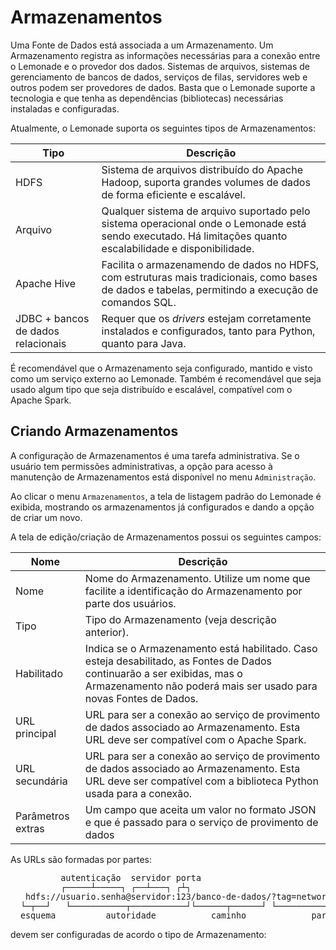# Armazenamentos

Uma Fonte de Dados está associada a um Armazenamento. Um Armazenamento registra
as informações necessárias para a conexão entre o Lemonade e o provedor dos dados.
Sistemas de arquivos, sistemas de gerenciamento de bancos de dados, serviços de 
filas, servidores web e outros podem ser provedores de dados. Basta que o Lemonade
suporte a tecnologia e que tenha as dependências (bibliotecas) necessárias
instaladas e configuradas. 

Atualmente, o Lemonade suporta os seguintes tipos de Armazenamentos:

| Tipo | Descrição |
|------|-----------|
| HDFS | Sistema de arquivos distribuído do Apache Hadoop, suporta grandes volumes de dados de forma eficiente e escalável. 
| Arquivo | Qualquer sistema de arquivo suportado pelo sistema operacional onde o Lemonade está sendo executado. Há limitações quanto escalabilidade e disponibilidade. |
| Apache Hive | Facilita o armazenamendo de dados no HDFS, com estruturas mais tradicionais, como bases de dados e tabelas, permitindo a execução de comandos SQL.|
| JDBC + bancos de dados relacionais| Requer que os _drivers_ estejam corretamente instalados e configurados, tanto para Python, quanto para Java. |

<!--
| Bancos de dados NoSQL | Cassandra, MongoDB, Redis. Requer conectores.|
| Apache Kafka | |
| Amazon S3 | |
-->

É recomendável que o Armazenamento seja configurado, mantido e visto como um serviço
externo ao Lemonade. Também é recomendável que seja usado algum tipo que seja 
distribuído e escalável, compatível com o Apache Spark.

## Criando Armazenamentos
A configuração de Armazenamentos é uma tarefa administrativa. Se o usuário tem
permissões administrativas, a opção para acesso à manutenção de Armazenamentos
está disponível no menu `Administração`.

Ao clicar o menu `Armazenamentos`, a tela de listagem padrão do Lemonade é exibida,
mostrando os armazenamentos já configurados e dando a opção de criar um novo. 

A tela de edição/criação de Armazenamentos possui os seguintes campos:

| Nome | Descrição |
|------|-----------|
| Nome      | Nome do Armazenamento. Utilize um nome que facilite a identificação do Armazenamento por parte dos usuários. |
| Tipo      | Tipo do Armazenamento (veja descrição anterior). |
| Habilitado | Indica se o Armazenamento está habilitado. Caso esteja desabilitado, as Fontes de Dados continuarão a ser exibidas, mas o Armazenamento não poderá mais ser usado para novas Fontes de Dados. |
| URL principal | URL para ser a conexão ao serviço de provimento de dados associado ao Armazenamento. Esta URL deve ser compatível com o Apache Spark. | 
| URL secundária | URL para ser a conexão ao serviço de provimento de dados associado ao Armazenamento. Esta URL deve ser compatível com a biblioteca Python usada para a conexão. | 
| Parâmetros extras | Um campo que aceita um valor no formato JSON e que é passado para o serviço de provimento de dados |


As URLs são formadas por partes:

<pre style="font-size:10pt">
          autenticação  servidor porta
          ┌─────┴─────┐ ┌──┴───┐ ┌┴┐
   hdfs://usuario.senha@servidor:123/banco-de-dados/?tag=networking&order=newest#top
  └─┬──┘   └───────────┬───────────┘└──────┬──────┘ └────────────┬────────────┘ └┬┘
  esquema          autoridade           caminho             parâmetros       fragmento
</pre>


devem ser configuradas de acordo o tipo de Armazenamento:

